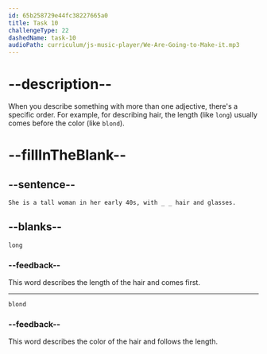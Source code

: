 ```yaml
---
id: 65b258729e44fc38227665a0
title: Task 10
challengeType: 22
dashedName: task-10
audioPath: curriculum/js-music-player/We-Are-Going-to-Make-it.mp3
---
```


<!--
AUDIO REFERENCE: 
Bob: She is a tall woman in her early 40s, with long blond hair and glasses.
-->

# --description--

When you describe something with more than one adjective, there's a specific order. For example, for describing hair, the length (like `long`) usually comes before the color (like `blond`).

# --fillInTheBlank--

## --sentence--

`She is a tall woman in her early 40s, with _ _ hair and glasses.`

## --blanks--

`long`

### --feedback--

This word describes the length of the hair and comes first.

---

`blond`

### --feedback--

This word describes the color of the hair and follows the length.
